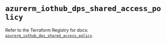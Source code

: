 # `azurerm_iothub_dps_shared_access_policy`

Refer to the Terraform Registry for docs: [`azurerm_iothub_dps_shared_access_policy`](https://registry.terraform.io/providers/hashicorp/azurerm/4.46.0/docs/resources/iothub_dps_shared_access_policy).

